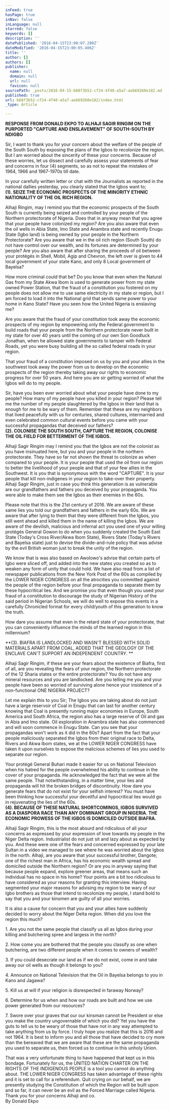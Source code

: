```yaml
---
inFeed: true
hasPage: true
inNav: false
inLanguage: null
starred: false
keywords: []
description: ''
datePublished: '2016-04-15T23:00:07.280Z'
dateModified: '2016-04-15T23:00:05.406Z'
title: ''
author: []
authors: []
publisher:
  name: null
  domain: null
  url: null
  favicon: null
sourcePath: _posts/2016-04-15-b68f3b52-cf24-4f40-a5a7-aeb69260e182.md
published: true
url: b68f3b52-cf24-4f40-a5a7-aeb69260e182/index.html
_type: Article

---
```

**RESPONSE FROM DONALD EKPO TO ALHAJI SAGIR RINGIM ON THE PURPORTED "CAPTURE AND ENSLAVEMENT" OF SOUTH-SOUTH BY NDIGBO**

Sir, I want to thank you for your concern about the welfare of the people of the South South by exposing the plans of the Igbos to recolonize the region. But I am worried about the sincerity of these your concerns. Because of these worries, let us dissect and carefully assess your statements of fear and concerns in four (4) segments, so as not to repeat the mistakes of 1964, 1966 and 1967-1970s till date.

In your carefully written letter or chat with the Journalists as reported in the national dallies yesterday, you clearly stated that the Igbos want to;  
**(1). SEIZE THE ECONOMIC PROSPECTS OF THE MINORITY ETHNIC NATIONALITY OF THE OIL RICH REGION.**

Alhaji Ringim, may I remind you that the economic prospects of the South South is currently being seized and controlled by your people of the Northern protectorate of Nigeria. Does that in anyway mean that you agree that your people have colonized my region? Are you also aware that even the oil wells in Abia State, Imo State and Anambra state and recently Enugu State (Igbo land) is being owned by your people in the Northern Protectorate? Are you aware that we in the oil rich region (South South) do not have control over our wealth, and its fortunes are determined by your people? Are you also aware that after sharing the proceeds of oil between your protégés in Shell, Mobil, Agip and Chevron, the left over is given to 44 local government of your state Kano, and only 8 Local government of Bayelsa?

How more criminal could that be? Do you know that even when the Natural Gas from my State Akwa Ibom is used to generate power from my state owned Power Station, that the fraud of a constitution you fostered on my people does not allow me to use same electricity in my state or region, but I am forced to load it into the National grid that sends same power to your home in Kano State? Have you seen how the United Nigeria is enslaving me?

Are you aware that the fraud of your constitution took away the economic prospects of my region by empowering only the Federal government to build roads that your people from the Northern protectorate never built in my state for over 40 years until the coming of our own Son Goodluck Jonathan, when he allowed state governments to tamper with Federal Roads, yet you were busy building all the so called federal roads in your region.

That your fraud of a constitution imposed on us by you and your allies in the southwest took away the power from us to develop on the economic prospects of the region thereby taking away our rights to economic progress for over 50 years. And here you are sir getting worried of what the Igbos will do to my people.

Sir, have you been ever worried about what your people have done to my people? How many of my people have you killed in your region? Please tell me the number of my people slaughtered by the Igbos in their land that is enough for me to be wary of them. Remember that these are my neighbors that lived peacefully with us for centuries, shared cultures, intermarried and even celebrated common cultural events before you came with your successful propagandas that deceived our fathers?  
**(2). COLONISE THE SOUTH SOUTH, CAPTURE THE REGION, COLONISE THE OIL FIELD FOR BETTERMENT OF THE IGBOS.**

Alhaji Sagir Ringim may I remind you that the Igbos are not the colonist as you have insinuated here, but you and your people in the northern protectorate. They have so far not shown the threat to colonize as when compared to your people. It is your people that used the oil from our region to better the livelihood of your people and that of your few allies in the Southwest. It is you that is synonymous with the word "CAPTURE". It is your people that kill non-indigenes in your region to take-over their property. Alhaji Sagir Ringim, just in case you think this generation is as vulnerable are our grandfathers and fathers you deceived by your propaganda. You were able to make them see the Igbos as their enemies in the 60s.

Please note that this is the 21st century of 2016\. We are aware of these same lies you told our grandfathers and fathers in the early 60s. We are aware that after lying to them that they were different from the Igbos, you still went ahead and killed them in the name of killing the Igbos. We are aware of the devilish, malicious and infernal act you used one of your willing protégés General Gowon to do when you suddenly created the South East State (Today's Cross River/Akwa Ibom State), Rivers State (Today's Rivers and Bayelsa state) just to devise the divide-and-rule policy that was advise by the evil British woman just to break the unity of the region.

We know that is was also based on Awolowo's advise that certain parts of Igbo were sliced off, and added into the new states you created so as to weaken any form of unity that could hold. We have also read from a list of newspaper publications from the New York Post of the 60s as compiled by the LOWER NIGER CONGRESS on all the atrocities you committed against the people of the region before your final propaganda to separate them by these hypocritical lies. And we promise you that even though you used your fraud of a constitution to discourage the study of Nigerian History of the said period in Nigerian Schools, we will do well to expose this events in a carefully Chronicled format for every child/youth of this generation to know the truth.

How dare you assume that even in the retard state of your protectorate, that you can conveniently influence the minds of the learned region in this millennium? 

**(3). BIAFRA IS LANDLOCKED AND WASN'T BLESSED WITH SOLID MATERIALS APART FROM COAL, ADDED THAT THE GEOLOGY OF THE ENCLAVE CAN'T SUPPORT AN INDEPENDENT COUNTRY. **

Alhaji Sagir Ringim, if these are your fears about the existence of Biafra, first of all, are you revealing the fears of your region, the Northern protectorate of the 12 Sharia states or the entire protectorate? You do not have any mineral resources and you are landlocked. Are you telling me you and your people have been so worried of surviving alone hence your insistence of a non-functional ONE NIGERIA PROJECT?

Let me explain this to you Sir; The Igbos you are taking about do not just have a large reservoir of Coal in Enugu that can last for another century knowing that Coal is presently running major economies in Europe, South America and South Africa, the region also has a large reserve of Oil and gas in Abia and Imo state. Oil exploration in Anambra state has also commenced and will soon commence in Enugu State. Can you see that your propagandas won't work as it did in the 60s? Apart from the fact that your people maliciously separated the Igbos from their original race to Delta, Rivers and Akwa Ibom states, we at the LOWER NIGER CONGRESS have taken it upon ourselves to expose the malicious schemes of lies you used to separate our region.

Your protégé General Buhari made it easier for us on National Television when his hatred for the people overwhelmed his ability to continue in the cover of your propaganda. He acknowledged the fact that we were all the same people. That notwithstanding, in a matter time, your lies and propaganda will hit the broken bridges of discontinuity. How dare you generate fears that do not exist for your selfish interest? You must have been thinking how successful your deceitful and hypocritical lies would go in rejuvenating the lies of the 60s.  
**(4). BECAUSE OF THESE NATURAL SHORTCOMINGS, IGBOS SURVIVED AS A DIASPORA RACE THAN ANY DOMINANT GROUP IN NIGERIA. THE ECONOMIC PROWESS OF THE IGBOS IS DOMICILED OUTSIDE BIAFRA.**

Alhaji Sagir Ringim, this is the most absurd and ridiculous of all your concerns as expressed by your expression of love towards my people in the Niger Delta region. Industrialist do not just sit and lazy about as expected by you. And these were one of the fears and concerned expressed by your late Sultan in a video we managed to see where he was worried about the Igbos in the north. Alhaji, are you aware that your successful brother, Dangote; one of the richest man in Africa, has his economic wealth spread and domiciled outside the Northern region? Or are you in anyway saying that because people expand, explore greener areas, that means such an individual has no space in his home? Your points are a bit too ridiculous to have considered as your reasons for granting this interview. Having segmented your major reasons for advising my region to be wary of our Igbo brothers as those that intend to recolonize my people, I stand bold to say that you and your kinsmen are guilty of all your worries.

It is also a cause for concern that you and your allies have suddenly decided to worry about the Niger Delta region. When did you love the region this much?

1\. Are you not the same people that classify us all as Igbos during your killing and butchering spree and largess in the north?

2\. How come you are bothered that the people you classify as one when butchering, are two different people when it comes to owners of wealth?

3\. If you could desecrate our land as if we do not exist, come in and take away our oil wells as though it belongs to you?

4\. Announce on National Television that the Oil in Bayelsa belongs to you in Kano and Jagawa?

5\. Kill us at will if your religion is disrespected in faraway Norway?

6\. Determine for us when and how our roads are built and how we use power generated from our resources?

7\. Swore over your graves that our our kinsman cannot be President or else you make the country ungovernable of which you did? Yet you have the guts to tell us to be weary of those that have not in any way attempted to take anything from us by force. I truly hope you realize that this is 2016 and not 1964\. It is best to inform you and all those that have decided to cry more than the bereaved that we are aware that these are the same propaganda you used to separate us, then forced us to continue in this unholy Union.

That was a very unfortunate thing to have happened that kept us in this bondage. Fortunately for us, the UNITED NATION CHARTER ON THE RIGHTS OF THE INDIGENOUS PEOPLE is a tool you cannot do anything about. THE LOWER NIGER CONGRESS has taken advantage of these rights and it is set to call for a referendum. Quit crying on our behalf, we are presently studying the Constitution of which the Region will be built upon and so far, it can never be an evil as the Forced Marriage called Nigeria.  
Thank you for your concerns Alhaji and co.  
By Donald Ekpo